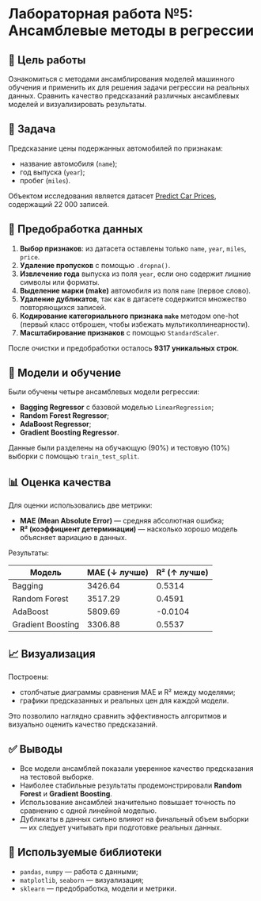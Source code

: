 # Лабораторная работа №5: Ансамблевые методы в регрессии

## 📌 Цель работы

Ознакомиться с методами ансамблирования моделей машинного обучения и применить их для решения задачи регрессии на реальных данных. Сравнить качество предсказаний различных ансамблевых моделей и визуализировать результаты.

## 🧠 Задача

Предсказание цены подержанных автомобилей по признакам:

- название автомобиля (`name`);
- год выпуска (`year`);
- пробег (`miles`).

Объектом исследования является датасет [Predict Car Prices](https://www.kaggle.com/datasets/ravishah1/carvana-predict-car-prices), содержащий 22 000 записей.

## 🧹 Предобработка данных

1. **Выбор признаков**: из датасета оставлены только `name`, `year`, `miles`, `price`.
2. **Удаление пропусков** с помощью `.dropna()`.
3. **Извлечение года** выпуска из поля `year`, если оно содержит лишние символы или форматы.
4. **Выделение марки (make)** автомобиля из поля `name` (первое слово).
5. **Удаление дубликатов**, так как в датасете содержится множество повторяющихся записей.
6. **Кодирование категориального признака `make`** методом one-hot (первый класс отброшен, чтобы избежать мультиколлинеарности).
7. **Масштабирование признаков** с помощью `StandardScaler`.

После очистки и предобработки осталось **9317 уникальных строк**.

## 🧪 Модели и обучение

Были обучены четыре ансамблевых модели регрессии:

- **Bagging Regressor** с базовой моделью `LinearRegression`;
- **Random Forest Regressor**;
- **AdaBoost Regressor**;
- **Gradient Boosting Regressor**.

Данные были разделены на обучающую (90%) и тестовую (10%) выборки с помощью `train_test_split`.

## 📊 Оценка качества

Для оценки использовались две метрики:

- **MAE (Mean Absolute Error)** — средняя абсолютная ошибка;
- **R² (коэффициент детерминации)** — насколько хорошо модель объясняет вариацию в данных.

Результаты:

| Модель            | MAE (↓ лучше) | R² (↑ лучше) |
| ----------------- | ------------- | ------------ |
| Bagging           | 3426.64       | 0.5314       |
| Random Forest     | 3517.29       | 0.4591       |
| AdaBoost          | 5809.69       | -0.0104      |
| Gradient Boosting | 3306.88       | 0.5537       |

## 📈 Визуализация

Построены:

- столбчатые диаграммы сравнения MAE и R² между моделями;
- графики предсказанных и реальных цен для каждой модели.

Это позволило наглядно сравнить эффективность алгоритмов и визуально оценить качество предсказаний.

## ✅ Выводы

- Все модели ансамблей показали уверенное качество предсказания на тестовой выборке.
- Наиболее стабильные результаты продемонстрировали **Random Forest** и **Gradient Boosting**.
- Использование ансамблей значительно повышает точность по сравнению с одной линейной моделью.
- Дубликаты в данных сильно влияют на финальный объем выборки — их следует учитывать при подготовке реальных данных.

## 📎 Используемые библиотеки

- `pandas`, `numpy` — работа с данными;
- `matplotlib`, `seaborn` — визуализация;
- `sklearn` — предобработка, модели и метрики.
